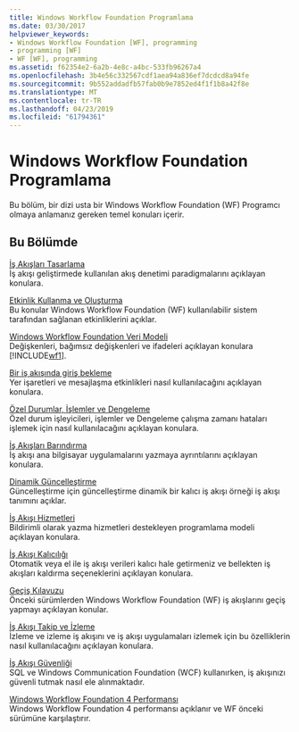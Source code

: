```yaml
---
title: Windows Workflow Foundation Programlama
ms.date: 03/30/2017
helpviewer_keywords:
- Windows Workflow Foundation [WF], programming
- programming [WF]
- WF [WF], programming
ms.assetid: f62354e2-6a2b-4e8c-a4bc-533fb96267a4
ms.openlocfilehash: 3b4e56c332567cdf1aea94a836ef7dcdcd8a94fe
ms.sourcegitcommit: 9b552addadfb57fab0b9e7852ed4f1f1b8a42f8e
ms.translationtype: MT
ms.contentlocale: tr-TR
ms.lasthandoff: 04/23/2019
ms.locfileid: "61794361"
---
```

# <a name="windows-workflow-foundation-programming"></a>Windows Workflow Foundation Programlama
Bu bölüm, bir dizi usta bir Windows Workflow Foundation (WF) Programcı olmaya anlamanız gereken temel konuları içerir.  
  
## <a name="in-this-section"></a>Bu Bölümde  
 [İş Akışları Tasarlama](designing-workflows.md)  
 İş akışı geliştirmede kullanılan akış denetimi paradigmalarını açıklayan konulara.  
  
 [Etkinlik Kullanma ve Oluşturma](using-and-creating-activities.md)  
 Bu konular Windows Workflow Foundation (WF) kullanılabilir sistem tarafından sağlanan etkinliklerini açıklar.  
  
 [Windows Workflow Foundation Veri Modeli](data-model.md)  
 Değişkenleri, bağımsız değişkenleri ve ifadeleri açıklayan konulara [!INCLUDE[wf1](../../../includes/wf1-md.md)].  
  
 [Bir iş akışında giriş bekleme](waiting-for-input-in-a-workflow.md)  
 Yer işaretleri ve mesajlaşma etkinlikleri nasıl kullanılacağını açıklayan konulara.  
  
 [Özel Durumlar, İşlemler ve Dengeleme](exceptions-transactions-and-compensation.md)  
 Özel durum işleyicileri, işlemler ve Dengeleme çalışma zamanı hataları işlemek için nasıl kullanılacağını açıklayan konulara.  
  
 [İş Akışları Barındırma](hosting-workflows.md)  
 İş akışı ana bilgisayar uygulamalarını yazmaya ayrıntılarını açıklayan konulara.  
  
 [Dinamik Güncelleştirme](dynamic-update.md)  
 Güncelleştirme için güncelleştirme dinamik bir kalıcı iş akışı örneği iş akışı tanımını açıklar.  
  
 [İş Akışı Hizmetleri](../wcf/feature-details/workflow-services.md)  
 Bildirimli olarak yazma hizmetleri destekleyen programlama modeli açıklayan konulara.  
  
 [İş Akışı Kalıcılığı](workflow-persistence.md)  
 Otomatik veya el ile iş akışı verileri kalıcı hale getirmeniz ve bellekten iş akışları kaldırma seçeneklerini açıklayan konulara.  
  
 [Geçiş Kılavuzu](migration-guidance.md)  
 Önceki sürümlerden Windows Workflow Foundation (WF) iş akışlarını geçiş yapmayı açıklayan konular.  
  
 [İş Akışı Takip ve İzleme](workflow-tracking-and-tracing.md)  
 İzleme ve izleme iş akışını ve iş akışı uygulamaları izlemek için bu özelliklerin nasıl kullanılacağını açıklayan konulara.  
  
 [İş Akışı Güvenliği](workflow-security.md)  
 SQL ve Windows Communication Foundation (WCF) kullanırken, iş akışınızı güvenli tutmak nasıl ele alınmaktadır.  
  
 [Windows Workflow Foundation 4 Performansı](performance.md)  
 Windows Workflow Foundation 4 performansı açıklanır ve WF önceki sürümüne karşılaştırır.
